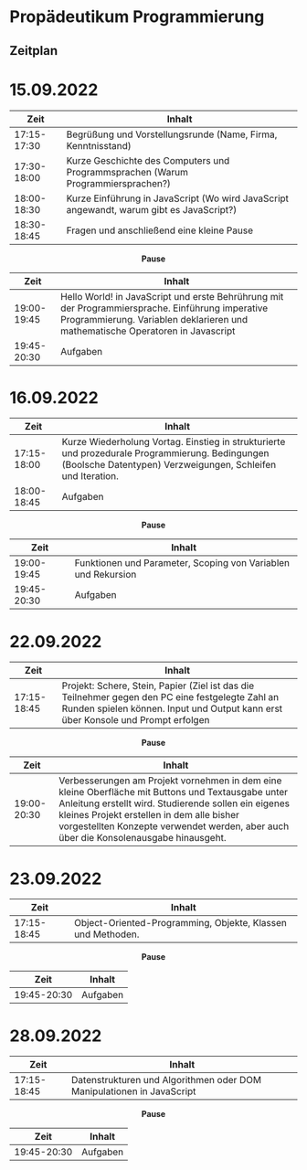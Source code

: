 # Propädeutikum Programmierung

## Zeitplan

# 15.09.2022 
| Zeit | Inhalt |
| -----| -------|
|17:15-17:30| Begrüßung und Vorstellungsrunde (Name, Firma, Kenntnisstand)|
|17:30-18:00 | Kurze Geschichte des Computers und Programmsprachen (Warum Programmiersprachen?)|
|18:00-18:30 | Kurze Einführung in JavaScript (Wo wird JavaScript angewandt, warum gibt es JavaScript?)|
|18:30-18:45 | Fragen und anschließend eine kleine Pause |

<p align="center"> <b>Pause</b> </p>

| Zeit | Inhalt |
| -----| -------|
|19:00-19:45 | Hello World! in JavaScript und erste Behrührung mit der Programmiersprache. Einführung imperative Programmierung. Variablen deklarieren und mathematische Operatoren in Javascript |
|19:45-20:30 | Aufgaben |

# 16.09.2022
| Zeit | Inhalt |
| -----| -------|
| 17:15-18:00 | Kurze Wiederholung Vortag. Einstieg in strukturierte und prozedurale Programmierung. Bedingungen (Boolsche Datentypen) Verzweigungen, Schleifen und Iteration. |
| 18:00-18:45 | Aufgaben |

<p align="center"> <b>Pause</b> </p>

| Zeit | Inhalt |
| -----| -------|
| 19:00-19:45 | Funktionen und Parameter, Scoping von Variablen und Rekursion  |
| 19:45-20:30 | Aufgaben |

# 22.09.2022
| Zeit | Inhalt |
| -----| -------|
| 17:15-18:45 | Projekt: Schere, Stein, Papier (Ziel ist das die Teilnehmer gegen den PC eine festgelegte Zahl an Runden spielen können. Input und Output kann erst über Konsole und Prompt erfolgen |

<p align="center"> <b>Pause</b> </p>

| Zeit | Inhalt |
| -----| -------|
| 19:00-20:30 | Verbesserungen am Projekt vornehmen in dem eine kleine Oberfläche mit Buttons und Textausgabe unter Anleitung erstellt wird. Studierende sollen ein eigenes kleines Projekt erstellen in dem alle bisher vorgestellten Konzepte verwendet werden, aber auch über die Konsolenausgabe hinausgeht.|

# 23.09.2022
| Zeit | Inhalt |
| -----| -------|
| 17:15-18:45 | Object-Oriented-Programming, Objekte, Klassen und Methoden. |

<p align="center"> <b>Pause</b> </p>

| Zeit | Inhalt |
| -----| -------|
| 19:45-20:30 | Aufgaben |

# 28.09.2022
| Zeit | Inhalt |
| -----| -------|
| 17:15-18:45 | Datenstrukturen und Algorithmen oder DOM Manipulationen in JavaScript |

<p align="center"> <b>Pause</b> </p>

| Zeit | Inhalt |
| -----| -------|
| 19:45-20:30 | Aufgaben |